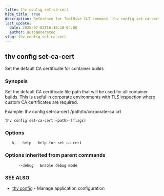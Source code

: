 ```yaml
---
title: thv config set-ca-cert
hide_title: true
description: Reference for ToolHive CLI command `thv config set-ca-cert`
last_update:
  date: 2025-07-03T16:19:10-04:00
  author: autogenerated
slug: thv_config_set-ca-cert
---
```


## thv config set-ca-cert

Set the default CA certificate for container builds

### Synopsis

Set the default CA certificate file path that will be used for all container builds.
This is useful in corporate environments with TLS inspection where custom CA certificates are required.

Example:
  thv config set-ca-cert /path/to/corporate-ca.crt

```
thv config set-ca-cert <path> [flags]
```

### Options

```
  -h, --help   help for set-ca-cert
```

### Options inherited from parent commands

```
      --debug   Enable debug mode
```

### SEE ALSO

* [thv config](thv_config.md)	 - Manage application configuration

